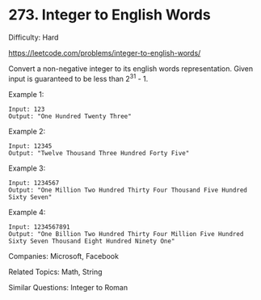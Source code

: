 # 273. Integer to English Words

Difficulty: Hard

https://leetcode.com/problems/integer-to-english-words/

Convert a non-negative integer to its english words representation. Given input is guaranteed to be less than 2<sup>31</sup> - 1.

Example 1:
```
Input: 123
Output: "One Hundred Twenty Three"
```
Example 2:
```
Input: 12345
Output: "Twelve Thousand Three Hundred Forty Five"
```
Example 3:
```
Input: 1234567
Output: "One Million Two Hundred Thirty Four Thousand Five Hundred Sixty Seven"
```
Example 4:
```
Input: 1234567891
Output: "One Billion Two Hundred Thirty Four Million Five Hundred Sixty Seven Thousand Eight Hundred Ninety One"
```

Companies: Microsoft, Facebook

Related Topics: Math, String

Similar Questions: Integer to Roman
